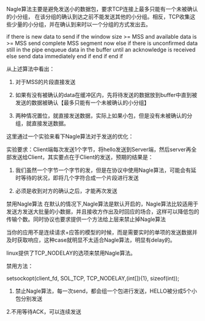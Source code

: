 Nagle算法主要是避免发送小的数据包，要求TCP连接上最多只能有一个未被确认的小分组，
在该分组的确认到达之前不能发送其他的小分组。相反，TCP收集这些少量的小分组，并在确认到来时以一个分组的方式发出去。


 
if there is new data to send
  if the window size >= MSS and available data is >= MSS
    send complete MSS segment now
  else
    if there is unconfirmed data still in the pipe
      enqueue data in the buffer until an acknowledge is received
    else
      send data immediately
    end if
  end if
end if


从上述算法中看出：
1. 对于MSS的片段直接发送

2. 如果有没有被确认的data在缓冲区内，先将待发送的数据放到buffer中直到被发送的数据被确认【最多只能有一个未被确认的小分组】

3. 两种情况置位，就直接发送数据，实际上如果小包，但是没有未被确认的分组，就直接发送数据。

这里通过一个实验来看下Nagle算法对于发送的优化：

实验要求：Client端每次发送1个字节，将hello发送到Server端，然后server再全部发送给Client，其实要点在于Client的发送，预期的结果是：

1. 我们虽然一个字节一个字节的发，但是在协议中使用Nagle算法，可能会有延时等待的状况，即将几个字符合成一个片段进行发送

2. 必须是收到对方的确认之后，才能再次发送


禁用Nagle算法
在默认的情况下,Nagle算法是默认开启的，Nagle算法比较适用于发送方发送大批量的小数据，并且接收方作出及时回应的场合，这样可以降低包的传输个数。同时协议也要求提供一个方法给上层来禁止掉Nagle算法

当你的应用不是连续请求+应答的模型的时候，而是需要实时的单项的发送数据并及时获取响应，这种case就明显不太适合Nagle算法，明显有delay的。

linux提供了TCP_NODELAY的选项来禁用Nagle算法。

禁用方法：

setsockopt(client_fd, SOL_TCP, TCP_NODELAY,(int[]){1}, sizeof(int));

1. 禁止Nagle算法，每一次send，都会组一个包进行发送，HELLO被分成5个小包分别发送

2.不用等待ACK，可以连续发送